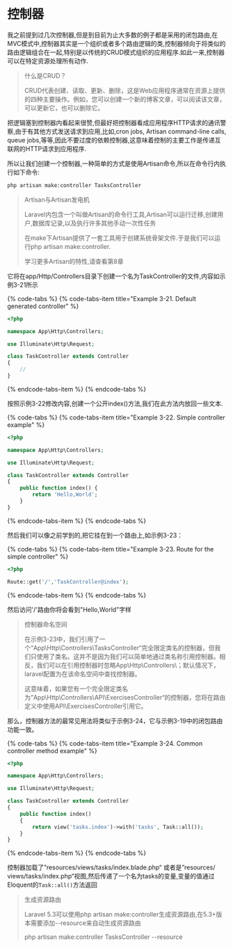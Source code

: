 # 控制器

我之前提到过几次控制器,但是到目前为止大多数的例子都是采用的闭包路由,在MVC模式中,控制器其实是一个组织或者多个路由逻辑的类,控制器倾向于将类似的路由逻辑组合在一起,特别是以传统的CRUD模式组织的应用程序.如此一来,控制器可以在特定资源处理所有动作.

> 什么是CRUD？
>
> CRUD代表创建、读取、更新、删除，这是Web应用程序通常在资源上提供的四种主要操作。例如，您可以创建一个新的博客文章，可以阅读该文章，可以更新它，也可以删除它。

把逻辑塞到控制器内看起来很赞,但最好把控制器看成应用程序HTTP请求的通讯警察,由于有其他方式发送请求到应用,比如,cron jobs, Artisan command-line calls, queue jobs,等等,因此不要过度的依赖控制器,这意味着控制的主要工作是传递互联网的HTTP请求到应用程序.

所以让我们创建一个控制器,一种简单的方式是使用Artisan命令,所以在命令行内执行如下命令:

```bash
php artisan make:controller TasksController
```

> Artisan与Artisan发电机
>
> Laravel内包含一个叫做Artisan的命令行工具,Artisan可以运行迁移,创建用户,数据库记录,以及执行许多其他手动一次性任务
>
> 在make下Artisan提供了一套工具用于创建系统骨架文件.于是我们可以运行php artisan make:controller.
>
> 学习更多Artisan的特性,请查看第8章

它将在app/Http/Controllers目录下创建一个名为TaskController的文件,内容如示例3-21所示

{% code-tabs %}
{% code-tabs-item title="Example 3-21. Default generated controller" %}
```php
<?php

namespace App\Http\Controllers;

use Illuminate\Http\Request;

class TaskController extends Controller
{
    //
}
```
{% endcode-tabs-item %}
{% endcode-tabs %}

按照示例3-22修改内容,创建一个公开index\(\)方法,我们在此方法内放回一些文本.

{% code-tabs %}
{% code-tabs-item title="Example 3-22. Simple controller example" %}
```php
<?php

namespace App\Http\Controllers;

use Illuminate\Http\Request;

class TaskController extends Controller
{
    public function index() {
        return 'Hello,World';
    }
}

```
{% endcode-tabs-item %}
{% endcode-tabs %}

然后我们可以像之前学到的,把它挂在到一个路由上,如示例3-23：

{% code-tabs %}
{% code-tabs-item title="Example 3-23. Route for the simple controller" %}
```php
<?php

Route::get('/','TaskController@index');
```
{% endcode-tabs-item %}
{% endcode-tabs %}

然后访问'/'路由你将会看到"Hello,World"字样

> 控制器命名空间
>
> 在示例3-23中，我们引用了一个“App\Http\Controllers\TasksController“完全限定类名的控制器，但我们只使用了类名。这并不是因为我们可以简单地通过类名称引用控制器。相反，我们可以在引用控制器时忽略App\Http\Controllers\；默认情况下，laravel配置为在该命名空间中查找控制器。
>
> 这意味着，如果您有一个完全限定类名为”App\Http\Controllers\API\ExercisesController“的控制器，您将在路由定义中使用API\ExercisesController引用它。

那么，控制器方法的最常见用法将类似于示例3-24，它与示例3-19中的闭包路由功能一致。

{% code-tabs %}
{% code-tabs-item title="Example 3-24. Common controller method example" %}
```php
<?php

namespace App\Http\Controllers;

use Illuminate\Http\Request;

class TaskController extends Controller
{
    public function index()
    {
        return view('tasks.index')->with('tasks', Task::all());
    }
}
```
{% endcode-tabs-item %}
{% endcode-tabs %}

控制器加载了”resources/views/tasks/index.blade.php“ 或者是”resources/ views/tasks/index.php“视图,然后传递了一个名为tasks的变量,变量的值通过Eloquent的`Task::all()`方法返回

> 生成资源路由
>
> Laravel 5.3可以使用php artisan make:controller生成资源路由,在5.3+版本需要添加--resource来自动生成资源路由
>
> php artisan make:controller TasksController --resource



